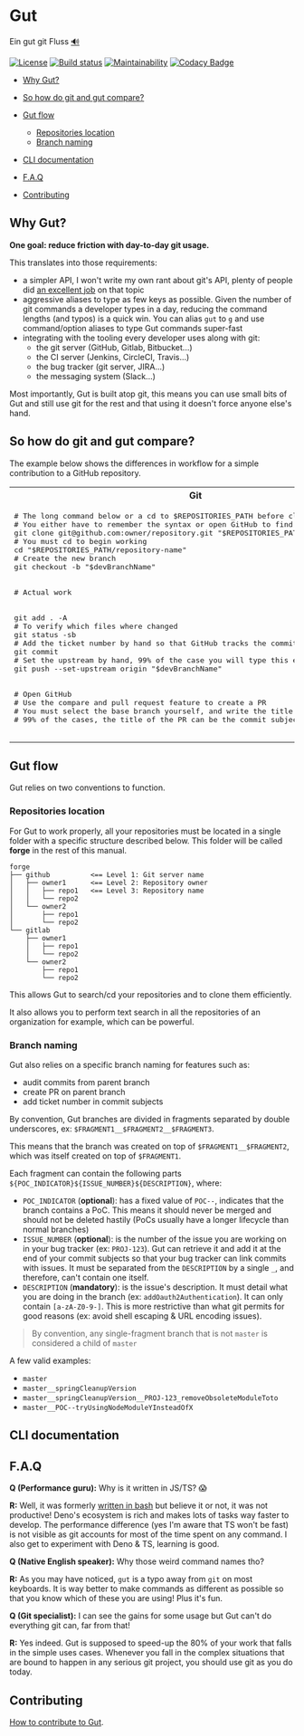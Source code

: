 # Gut

Ein gut git Fluss [🔊](https://translate.google.com/?sl=de\&tl=en\&text=Ein%20gut%20git%20Fluss\&op=translate)

[![License](https://img.shields.io/badge/License-Apache%202.0-blue.svg)](https://opensource.org/licenses/Apache-2.0)
[![Build status](https://travis-ci.org/quilicicf/Gut.svg?branch=master)](https://travis-ci.org/quilicicf/Gut/builds)
[![Maintainability](https://api.codeclimate.com/v1/badges/a090970db27a541d83b3/maintainability)](https://codeclimate.com/github/quilicicf/Gut/maintainability)
[![Codacy Badge](https://api.codacy.com/project/badge/Grade/d5723842f6e14066a6e68e692ced1c4e)](https://www.codacy.com/app/quilicicf/Gut?utm_source=github.com\&utm_medium=referral\&utm_content=quilicicf/Gut\&utm_campaign=Badge_Grade)

<!-- TOC START -->

* [Why Gut?](#why-gut)

* [So how do git and gut compare?](#so-how-do-git-and-gut-compare)

* [Gut flow](#gut-flow)

  * [Repositories location](#repositories-location)
  * [Branch naming](#branch-naming)

* [CLI documentation](#cli-documentation)

* [F.A.Q](#faq)

* [Contributing](#contributing)

<!-- TOC END -->

## Why Gut?

__One goal: reduce friction with day-to-day git usage.__

This translates into those requirements:

* a simpler API, I won't write my own rant about git's API, plenty of people did [an excellent job](https://stevebennett.me/2012/02/24/10-things-i-hate-about-git/) on that topic
* aggressive aliases to type as few keys as possible. Given the number of git commands a developer types in a day, reducing the command lengths (and typos) is a quick win. You can alias `gut` to `g` and use command/option aliases to type Gut commands super-fast
* integrating with the tooling every developer uses along with git:
  * the git server (GitHub, Gitlab, Bitbucket...)
  * the CI server (Jenkins, CircleCI, Travis...)
  * the bug tracker (git server, JIRA...)
  * the messaging system (Slack...)

Most importantly, Gut is built atop git, this means you can use small bits of Gut and still use git for the rest and that using it doesn't force anyone else's hand.

## So how do git and gut compare?

The example below shows the differences in workflow for a simple contribution to a GitHub repository.

<table style="width:100%">
  <tr>
    <th>Git</th>
    <th>Gut</th>
  </tr>
  <tr>
    <td>
      <pre lang="shell">
# The long command below or a cd to $REPOSITORIES_PATH before cloning
# You either have to remember the syntax or open GitHub to find the URL
git clone git@github.com:owner/repository.git "$REPOSITORIES_PATH/repository-name"
# You must cd to begin working
cd "$REPOSITORIES_PATH/repository-name"
# Create the new branch
git checkout -b "$devBranchName"
<br>
# Actual work
<br>
git add . -A
# To verify which files where changed
git status -sb
# Add the ticket number by hand so that GitHub tracks the commit in the ticket
git commit
# Set the upstream by hand, 99% of the case you will type this exact line
git push --set-upstream origin "$devBranchName"
<br>
# Open GitHub
# Use the compare and pull request feature to create a PR
# You must select the base branch yourself, and write the title
# 99% of the cases, the title of the PR can be the commit subject
      </pre>
    </td>
    <td>
      <pre lang="shell">
# The path where the repository is cloned is defined in gut's configuration
gut replicate -s 'github' -o 'owner' -r 'repository'
# Find the repository in the repositories path with interactive fuzzy search and cd to it
cr
# Creates a branch with a name including the ticket number for later use
gut burgeon -n ticketNumber
<br>
# Actual work
<br>
# Add all the un-staged changes in the repository, show the changed files with git status -sb
gut pile
# Create the commit, ticket number is added automatically
gut execute
# Push to the server, upstream is set by default to "origin/$devBranchName"
gut thrust
<br>
# Audit the PR for TODOs, FIXMEs etc...
# Help you build the PR (title from PR commits or hand-written, description with template supported)
# Output the PR's URL, or open the PR, or copy the URL to clipboard
# Better yet, the base branch is deducted from the name of the current branch!
# Sets yourself as assignee
gut pr --open --copy-url
      </pre>
    </td>
  </tr>
</table>

## Gut flow

Gut relies on two conventions to function.

### Repositories location

For Gut to work properly, all your repositories must be located in a single folder with a specific structure described below. This folder will be called __forge__ in the rest of this manual.

```
forge
├── github          <== Level 1: Git server name
│   ├── owner1      <== Level 2: Repository owner
│   │   ├── repo1   <== Level 3: Repository name
│   │   └── repo2
│   └── owner2
│       ├── repo1
│       └── repo2
└── gitlab
    ├── owner1
    │   ├── repo1
    │   └── repo2
    └── owner2
        ├── repo1
        └── repo2
```

This allows Gut to search/cd your repositories and to clone them efficiently.

It also allows you to perform text search in all the repositories of an organization for example, which can be powerful.

### Branch naming

Gut also relies on a specific branch naming for features such as:

* audit commits from parent branch
* create PR on parent branch
* add ticket number in commit subjects

By convention, Gut branches are divided in fragments separated by double underscores, ex: `$FRAGMENT1__$FRAGMENT2__$FRAGMENT3`.

This means that the branch was created on top of `$FRAGMENT1__$FRAGMENT2`, which was itself created on top of `$FRAGMENT1`.

Each fragment can contain the following parts `${POC_INDICATOR}${ISSUE_NUMBER}${DESCRIPTION}`, where:

* `POC_INDICATOR` (__optional__): has a fixed value of `POC--`, indicates that the branch contains a PoC. This means it should never be merged and should not be deleted hastily (PoCs usually have a longer lifecycle than normal branches)
* `ISSUE_NUMBER` (__optional__): is the number of the issue you are working on in your bug tracker (ex: `PROJ-123`). Gut can retrieve it and add it at the end of your commit subjects so that your bug tracker can link commits with issues. It must be separated from the `DESCRIPTION` by a single `_`, and therefore, can't contain one itself.
* `DESCRIPTION` (__mandatory__): is the issue's description. It must detail what you are doing in the branch (ex: `addOauth2Authentication`). It can only contain `[a-zA-Z0-9-]`. This is more restrictive than what git permits for good reasons (ex: avoid shell escaping & URL encoding issues).

> By convention, any single-fragment branch that is not `master` is considered a child of `master`

A few valid examples:

* `master`
* `master__springCleanupVersion`
* `master__springCleanupVersion__PROJ-123_removeObsoleteModuleToto`
* `master__POC--tryUsingNodeModuleYInsteadOfX`

## CLI documentation

<!-- TODO: automate CLI documentation -->

## F.A.Q

__Q (Performance guru):__ Why is it written in JS/TS? :scream:

__R:__ Well, it was formerly [written in bash](https://github.com/quilicicf/Tooling/bashrc) but believe it or not, it was not productive! Deno's ecosystem is rich and makes lots of tasks way faster to develop. The performance difference (yes I'm aware that TS won't be fast) is not visible as git accounts for most of the time spent on any command. I also get to experiment with Deno & TS, learning is good.

__Q (Native English speaker):__ Why those weird command names tho?

__R:__ As you may have noticed, `gut` is a typo away from `git` on most keyboards. It is way better to make commands as different as possible so that you know which of these you are using! Plus it's fun.

__Q (Git specialist):__ I can see the gains for some usage but Gut can't do everything git can, far from that!

__R:__ Yes indeed. Gut is supposed to speed-up the 80% of your work that falls in the simple uses cases. Whenever you fall in the complex situations that are bound to happen in any serious git project, you should use git as you do today.

## Contributing

[How to contribute to Gut](./.github/CONTRIBUTING.md).
